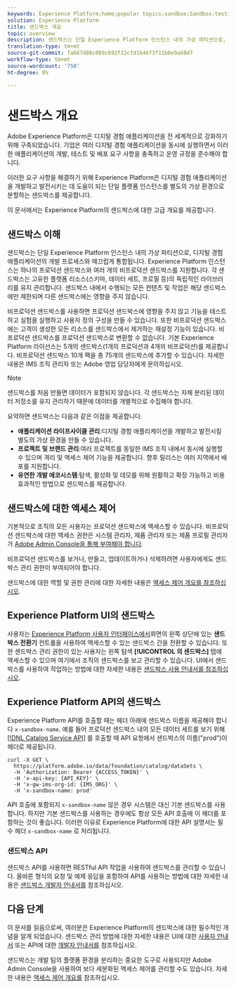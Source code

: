 ```yaml
---
keywords: Experience Platform;home;popular topics;sandbox;Sandbox;testing;Testing
solution: Experience Platform
title: 샌드박스 개요
topic: overview
description: 샌드박스는 단일 Experience Platform 인스턴스 내의 가상 파티션으로, 디지털 경험 애플리케이션의 개발 프로세스와 매끄럽게 통합됩니다.
translation-type: tm+mt
source-git-commit: fa667d86c089c692f22cfd1b46f3f11b6e9a68d7
workflow-type: tm+mt
source-wordcount: '750'
ht-degree: 0%

---
```



# 샌드박스 개요

Adobe Experience Platform은 디지털 경험 애플리케이션을 전 세계적으로 강화하기 위해 구축되었습니다. 기업은 여러 디지털 경험 애플리케이션을 동시에 실행하면서 이러한 애플리케이션의 개발, 테스트 및 배포 요구 사항을 충족하고 운영 규정을 준수해야 합니다.

이러한 요구 사항을 해결하기 위해 Experience Platform은 디지털 경험 애플리케이션을 개발하고 발전시키는 데 도움이 되는 단일 플랫폼 인스턴스를 별도의 가상 환경으로 분할하는 샌드박스를 제공합니다.

이 문서에서는 Experience Platform의 샌드박스에 대한 고급 개요를 제공합니다.

## 샌드박스 이해

샌드박스는 단일 Experience Platform 인스턴스 내의 가상 파티션으로, 디지털 경험 애플리케이션의 개발 프로세스와 매끄럽게 통합됩니다. Experience Platform 인스턴스는 하나의 프로덕션 샌드박스와 여러 개의 비프로덕션 샌드박스를 지원합니다. 각 샌드박스는 고유한 플랫폼 리소스(스키마, 데이터 세트, 프로필 등)의 독립적인 라이브러리를 유지 관리합니다.  샌드박스 내에서 수행되는 모든 컨텐츠 및 작업은 해당 샌드박스에만 제한되며 다른 샌드박스에는 영향을 주지 않습니다.

비프로덕션 샌드박스를 사용하면 프로덕션 샌드박스에 영향을 주지 않고 기능을 테스트하고 실험을 실행하고 사용자 정의 구성을 만들 수 있습니다. 또한 비프로덕션 샌드박스에는 고객이 생성한 모든 리소스를 샌드박스에서 제거하는 재설정 기능이 있습니다. 비프로덕션 샌드박스를 프로덕션 샌드박스로 변환할 수 없습니다. 기본 Experience Platform 라이선스는 5개의 샌드박스(1개의 프로덕션과 4개의 비프로덕션)를 제공합니다. 비프로덕션 샌드박스 10개 팩을 총 75개의 샌드박스에 추가할 수 있습니다. 자세한 내용은 IMS 조직 관리자 또는 Adobe 영업 담당자에게 문의하십시오.

>[!NOTE]
>
>샌드박스를 처음 만들면 데이터가 포함되지 않습니다. 각 샌드박스는 자체 분리된 데이터 저장소를 유지 관리하기 때문에 데이터를 개별적으로 수집해야 합니다.

요약하면 샌드박스는 다음과 같은 이점을 제공합니다.

* **애플리케이션 라이프사이클 관리**:디지털 경험 애플리케이션을 개발하고 발전시킬 별도의 가상 환경을 만들 수 있습니다.
* **프로젝트 및 브랜드 관리**:여러 프로젝트를 동일한 IMS 조직 내에서 동시에 실행할 수 있으며 격리 및 액세스 제어 기능을 제공합니다. 향후 릴리스는 여러 지역에서 배포를 지원합니다.
* **유연한 개발 에코시스템**:탐색, 활성화 및 데모를 위해 원활하고 확장 가능하고 비용 효과적인 방법으로 샌드박스를 제공합니다.

## 샌드박스에 대한 액세스 제어

기본적으로 조직의 모든 사용자는 프로덕션 샌드박스에 액세스할 수 있습니다. 비프로덕션 샌드박스에 대한 액세스 권한은 시스템 관리자, 제품 관리자 또는 제품 프로필 관리자가 [Adobe Admin Console을 통해 부여해야 합니다](https://adminconsole.adobe.com).

비프로덕션 샌드박스를 보거나, 만들고, 업데이트하거나 삭제하려면 사용자에게도 샌드박스 관리 권한이 부여되어야 합니다.

샌드박스에 대한 역할 및 권한 관리에 대한 자세한 내용은 [액세스 제어 개요를 참조하십시오](../access-control/home.md).

## Experience Platform UI의 샌드박스

사용자는 [Experience Platform 사용자 인터페이스에서](https://platform.adobe.com)화면의 왼쪽 상단에 있는 **샌드박스 전환기** 컨트롤을 사용하여 액세스할 수 있는 샌드박스 간을 전환할 수 있습니다.  또한 샌드박스 관리 권한이 있는 사용자는 왼쪽 탐색 **[!UICONTROL 의 샌드박스]** 탭에 액세스할 수 있으며 여기에서 조직의 샌드박스를 보고 관리할 수 있습니다. UI에서 샌드박스를 사용하여 작업하는 방법에 대한 자세한 내용은 [샌드박스 사용 안내서를 참조하십시오](ui/overview.md).

## Experience Platform API의 샌드박스

Experience Platform API를 호출할 때는 헤더 아래에 샌드박스 이름을 제공해야 합니다 `x-sandbox-name`. 예를 들어 프로덕션 샌드박스 내의 모든 데이터 세트를 보기 위해 [[!DNL Catalog Service API]](https://www.adobe.io/apis/experienceplatform/home/api-reference.html#!acpdr/swagger-specs/catalog.yaml) 를 호출할 때 API 요청에서 샌드박스의 이름(&quot;prod&quot;)이 헤더로 제공됩니다.

```shell
curl -X GET \
  https://platform.adobe.io/data/foundation/catalog/dataSets \
  -H 'Authorization: Bearer {ACCESS_TOKEN}' \
  -H 'x-api-key: {API_KEY}' \
  -H 'x-gw-ims-org-id: {IMS_ORG}' \
  -H 'x-sandbox-name: prod'
```

API 호출에 포함되지 `x-sandbox-name` 않은 경우 시스템은 대신 기본 샌드박스를 사용합니다. 하지만 기본 샌드박스를 사용하는 경우에도 항상 모든 API 호출에 이 헤더를 포함하는 것이 좋습니다. 이러한 이유로 Experience Platform에 대한 API 설명서는 필수 헤더 `x-sandbox-name` 로 처리됩니다.

### 샌드박스 API

샌드박스 API를 사용하면 RESTful API 작업을 사용하여 샌드박스를 관리할 수 있습니다. 올바른 형식의 요청 및 예제 응답을 포함하여 API를 사용하는 방법에 대한 자세한 내용은 [샌드박스 개발자 안내서를](api/getting-started.md) 참조하십시오.

## 다음 단계

이 문서를 읽음으로써, 여러분은 Experience Platform의 샌드박스에 대한 필수적인 개념을 알게 되었습니다. 샌드박스 관리 방법에 대한 자세한 내용은 UI에 대한 [사용자 안내서](ui/overview.md) 또는 API에 대한 [개발자 안내서를](./api/getting-started.md) 참조하십시오.

샌드박스는 개발 팀의 플랫폼 환경을 분리하는 중요한 도구로 사용되지만 Adobe Admin Console을 사용하여 보다 세분화된 액세스 제어를 관리할 수도 있습니다. 자세한 내용은 [액세스 제어 개요를](../access-control/home.md) 참조하십시오.